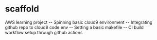 # scaffold
AWS learning project
-- Spinning basic cloud9 environment
-- Integrating github repo to cloud9 code env
-- Setting a basic makefile
-- CI build workflow setup through github actions

